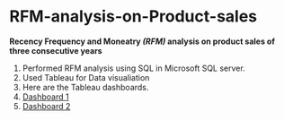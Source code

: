 # RFM-analysis-on-Product-sales 

**Recency Frequency and Moneatry *(RFM)* analysis on product sales of three consecutive years**

1. Performed RFM analysis using SQL in Microsoft SQL server.
2. Used Tableau for Data visualiation
3. Here are the Tableau dashboards.
4. [Dashboard 1](https://github.com/SahiLmb/RFM-analysis-on-Product-sales-/files/12178473/Sales.Dashboard.pdf)
5. [Dashboard 2](https://github.com/SahiLmb/RFM-analysis-on-Product-sales-/files/12178474/Sales.Dashboard.2.pdf)



